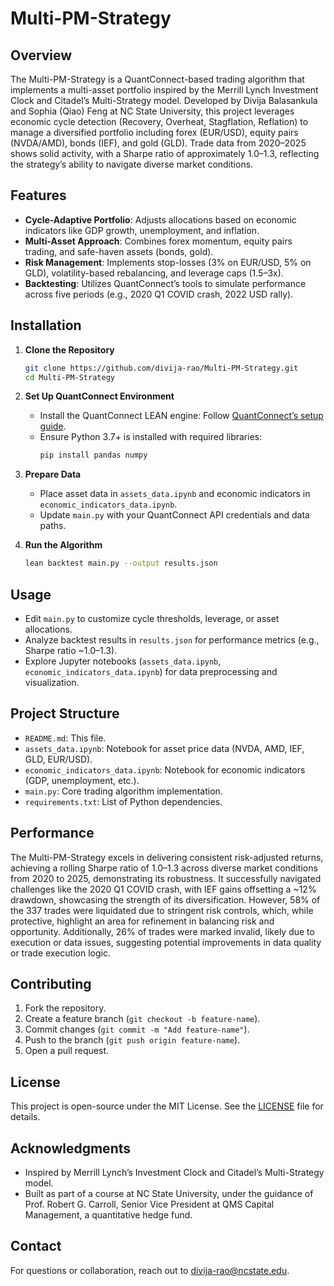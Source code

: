# Multi-PM-Strategy

## Overview
The Multi-PM-Strategy is a QuantConnect-based trading algorithm that implements a multi-asset portfolio inspired by the Merrill Lynch Investment Clock and Citadel’s Multi-Strategy model. Developed by Divija Balasankula and Sophia (Qiao) Feng at NC State University, this project leverages economic cycle detection (Recovery, Overheat, Stagflation, Reflation) to manage a diversified portfolio including forex (EUR/USD), equity pairs (NVDA/AMD), bonds (IEF), and gold (GLD). Trade data from 2020–2025 shows solid activity, with a Sharpe ratio of approximately 1.0–1.3, reflecting the strategy’s ability to navigate diverse market conditions.

## Features
- **Cycle-Adaptive Portfolio**: Adjusts allocations based on economic indicators like GDP growth, unemployment, and inflation.
- **Multi-Asset Approach**: Combines forex momentum, equity pairs trading, and safe-haven assets (bonds, gold).
- **Risk Management**: Implements stop-losses (3% on EUR/USD, 5% on GLD), volatility-based rebalancing, and leverage caps (1.5–3x).
- **Backtesting**: Utilizes QuantConnect’s tools to simulate performance across five periods (e.g., 2020 Q1 COVID crash, 2022 USD rally).

## Installation

1. **Clone the Repository**
   ```bash
   git clone https://github.com/divija-rao/Multi-PM-Strategy.git
   cd Multi-PM-Strategy
   ```

2. **Set Up QuantConnect Environment**
   - Install the QuantConnect LEAN engine: Follow [QuantConnect’s setup guide](https://www.quantconnect.com/docs/v2/lean-cli/getting-started).
   - Ensure Python 3.7+ is installed with required libraries:
     ```bash
     pip install pandas numpy
     ```

3. **Prepare Data**
   - Place asset data in `assets_data.ipynb` and economic indicators in `economic_indicators_data.ipynb`.
   - Update `main.py` with your QuantConnect API credentials and data paths.

4. **Run the Algorithm**
   ```bash
   lean backtest main.py --output results.json
   ```

## Usage
- Edit `main.py` to customize cycle thresholds, leverage, or asset allocations.
- Analyze backtest results in `results.json` for performance metrics (e.g., Sharpe ratio ~1.0–1.3).
- Explore Jupyter notebooks (`assets_data.ipynb`, `economic_indicators_data.ipynb`) for data preprocessing and visualization.

## Project Structure
- `README.md`: This file.
- `assets_data.ipynb`: Notebook for asset price data (NVDA, AMD, IEF, GLD, EUR/USD).
- `economic_indicators_data.ipynb`: Notebook for economic indicators (GDP, unemployment, etc.).
- `main.py`: Core trading algorithm implementation.
- `requirements.txt`: List of Python dependencies.

## Performance
The Multi-PM-Strategy excels in delivering consistent risk-adjusted returns, achieving a rolling Sharpe ratio of 1.0–1.3 across diverse market conditions from 2020 to 2025, demonstrating its robustness. It successfully navigated challenges like the 2020 Q1 COVID crash, with IEF gains offsetting a ~12% drawdown, showcasing the strength of its diversification. However, 58% of the 337 trades were liquidated due to stringent risk controls, which, while protective, highlight an area for refinement in balancing risk and opportunity. Additionally, 26% of trades were marked invalid, likely due to execution or data issues, suggesting potential improvements in data quality or trade execution logic.

## Contributing
1. Fork the repository.
2. Create a feature branch (`git checkout -b feature-name`).
3. Commit changes (`git commit -m "Add feature-name"`).
4. Push to the branch (`git push origin feature-name`).
5. Open a pull request.

## License
This project is open-source under the MIT License. See the [LICENSE](LICENSE) file for details.

## Acknowledgments
- Inspired by Merrill Lynch’s Investment Clock and Citadel’s Multi-Strategy model.
- Built as part of a course at NC State University, under the guidance of Prof. Robert G. Carroll, Senior Vice President at QMS Capital Management, a quantitative hedge fund.

## Contact
For questions or collaboration, reach out to divija-rao@ncstate.edu.
